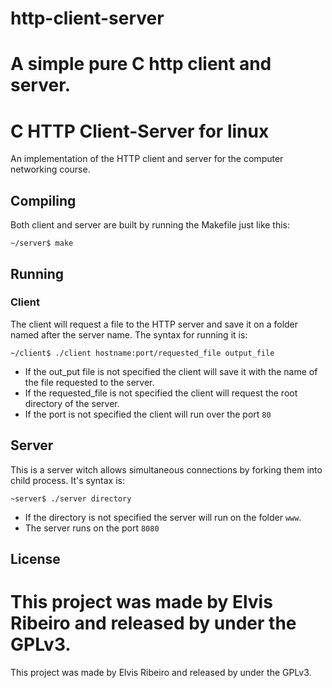 # http-client-server
A simple pure C http client and server.
=======

# C HTTP Client-Server for linux

An implementation of the HTTP client and server for the computer networking course.

## Compiling
Both client and server are built by running the Makefile just like this:

```Shell
~/server$ make
```

## Running
### Client
The client will request a file to the HTTP server and save it on a folder named after the server name.
The syntax for running it is:

```Shell
~/client$ ./client hostname:port/requested_file output_file
```
- If the out_put file is not specified the client will save it with the name of the file requested to the server.
- If the requested_file is not specified the client will request the root directory of the server.
- If the port is not specified the client will run over the port `80`

## Server
This is a server witch allows simultaneous connections by forking them into child process.
It's syntax is:
```Shell
~server$ ./server directory
```
- If the directory is not specified the server will run on the folder `www`.
- The server runs on the port `8080`

## License
This project was made by Elvis Ribeiro and released by under the GPLv3.
=======
This project was made by Elvis Ribeiro and released by under the GPLv3.

